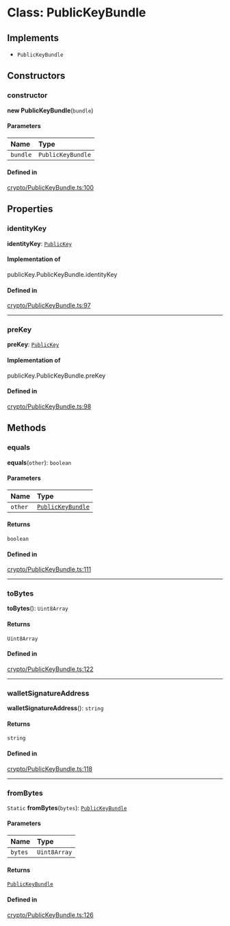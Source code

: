 <!---->
# Class: PublicKeyBundle

## Implements

- `PublicKeyBundle`

## Constructors

### constructor

**new PublicKeyBundle**(`bundle`)

#### Parameters

| Name | Type |
| :------ | :------ |
| `bundle` | `PublicKeyBundle` |

#### Defined in

[crypto/PublicKeyBundle.ts:100](https://github.com/xmtp/xmtp-js/blob/ff53c33/src/crypto/PublicKeyBundle.ts#L100)

## Properties

### identityKey

 **identityKey**: [`PublicKey`](PublicKey.md)

#### Implementation of

publicKey.PublicKeyBundle.identityKey

#### Defined in

[crypto/PublicKeyBundle.ts:97](https://github.com/xmtp/xmtp-js/blob/ff53c33/src/crypto/PublicKeyBundle.ts#L97)

___

### preKey

 **preKey**: [`PublicKey`](PublicKey.md)

#### Implementation of

publicKey.PublicKeyBundle.preKey

#### Defined in

[crypto/PublicKeyBundle.ts:98](https://github.com/xmtp/xmtp-js/blob/ff53c33/src/crypto/PublicKeyBundle.ts#L98)

## Methods

### equals

**equals**(`other`): `boolean`

#### Parameters

| Name | Type |
| :------ | :------ |
| `other` | [`PublicKeyBundle`](PublicKeyBundle.md) |

#### Returns

`boolean`

#### Defined in

[crypto/PublicKeyBundle.ts:111](https://github.com/xmtp/xmtp-js/blob/ff53c33/src/crypto/PublicKeyBundle.ts#L111)

___

### toBytes

**toBytes**(): `Uint8Array`

#### Returns

`Uint8Array`

#### Defined in

[crypto/PublicKeyBundle.ts:122](https://github.com/xmtp/xmtp-js/blob/ff53c33/src/crypto/PublicKeyBundle.ts#L122)

___

### walletSignatureAddress

**walletSignatureAddress**(): `string`

#### Returns

`string`

#### Defined in

[crypto/PublicKeyBundle.ts:118](https://github.com/xmtp/xmtp-js/blob/ff53c33/src/crypto/PublicKeyBundle.ts#L118)

___

### fromBytes

`Static` **fromBytes**(`bytes`): [`PublicKeyBundle`](PublicKeyBundle.md)

#### Parameters

| Name | Type |
| :------ | :------ |
| `bytes` | `Uint8Array` |

#### Returns

[`PublicKeyBundle`](PublicKeyBundle.md)

#### Defined in

[crypto/PublicKeyBundle.ts:126](https://github.com/xmtp/xmtp-js/blob/ff53c33/src/crypto/PublicKeyBundle.ts#L126)
